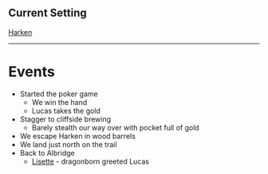 ## Current Setting
[Harken](Matter%20Campaign📁/Locations📌/Harken.md)

---

# Events
-   Started the poker game
	-   We win the hand
	-   Lucas takes the gold
-   Stagger to cliffside brewing
	-   Barely stealth our way over with pocket full of gold
-   We escape Harken in wood barrels
-   We land just north on the trail
-   Back to Albridge
	-   [Lisette](Matter%20Campaign📁/NPCs🤖/Lisette.md) - dragonborn greeted Lucas